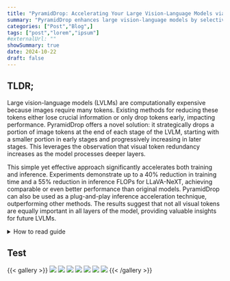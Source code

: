 ```yaml
---
title: "PyramidDrop: Accelerating Your Large Vision-Language Models via Pyramid Visual Redundancy Reduction"
summary: "PyramidDrop enhances large vision-language models by selectively dropping redundant visual tokens in deeper layers to accelerate training and inference without sacrificing performance."
categories: ["Post","Blog",]
tags: ["post","lorem","ipsum"]
#externalUrl: ""
showSummary: true
date: 2024-10-22
draft: false
---
```


## TLDR;

Large vision-language models (LVLMs) are computationally expensive because images require many tokens. Existing methods for reducing these tokens either lose crucial information or only drop tokens early, impacting performance. PyramidDrop offers a novel solution: it strategically drops a portion of image tokens at the end of each stage of the LVLM, starting with a smaller portion in early stages and progressively increasing in later stages. This leverages the observation that visual token redundancy increases as the model processes deeper layers.

This simple yet effective approach significantly accelerates both training and inference. Experiments demonstrate up to a 40% reduction in training time and a 55% reduction in inference FLOPs for LLaVA-NeXT, achieving comparable or even better performance than original models. PyramidDrop can also be used as a plug-and-play inference acceleration technique, outperforming other methods. The results suggest that not all visual tokens are equally important in all layers of the model, providing valuable insights for future LVLMs.

<details>
  <summary>
    How to read guide
  </summary>

  {{< timeline >}}

  {{< timelineItem icon="check" header="Introduction & Related Work" subheader="[Section 1 & 2](#Test)">}}
  Start by grasping the overall problem: LVLMs are slow due to the high number of image tokens. Understand the context of existing token reduction methods and why they are insufficient. This sets the stage for the proposed solution.
  {{< /timelineItem >}}

  {{< timelineItem icon="check" header="Study of Visual Token Redundancy" subheader="Section 3.1">}}
  This is crucial. The paper's core insight is revealed here – that image token redundancy increases across layers of the LVLM. Understanding the empirical evidence (Figure 1) is essential to appreciating the rationale behind PyramidDrop.
  {{< /timelineItem >}}

  {{< timelineItem icon="check" header="PyramidDrop Method" subheader="Section 3.2">}}
  After understanding the problem and the key insight, dive into the proposed solution. Focus on how PyramidDrop works: the staged approach, token dropping based on attention weights, and the overall design (Figure 2).
  {{< /timelineItem >}}

  {{< timelineItem icon="check" header="Efficiency Analysis" subheader="Section 3.3">}}
  This section justifies the claimed efficiency gains. While potentially more technical, understanding the computational complexity argument adds weight to the method's practicality. Don't get bogged down in complex equations; focus on the general conclusions.
  {{< /timelineItem >}}

  {{< timelineItem icon="check" header="Experiments & Results" subheader="Section 4">}}
  This is the validation section. Focus on the key results: improvements in training time and inference speed, and performance comparison with baseline models and other methods (Tables 1, 2, 5, Figures 3, 4). Select a few key results to focus on rather than trying to grasp every detail.
  {{< /timelineItem >}}

  {{< timelineItem icon="check" header="Ablation Study & Further Analysis" subheader="Section 4.2 & 4.3">}}
  This strengthens the claims. Analyze how different choices in hyperparameters (e.g., the dropping ratio) affect the results. This section provides further justification and context. Visualizations in Figure 5 can provide additional intuition.
  {{< /timelineItem >}}

  {{< timelineItem icon="check" header="Conclusion" subheader="Section 5">}}
  Recap the main findings and the significance of the work.
  {{< /timelineItem >}}

  {{< /timeline >}}

</details>

## Test

{{< gallery >}}
  <img src="paper_imgs/1.png" class="grid-w33" />
  <img src="paper_imgs/2.png" class="grid-w33" />
  <img src="paper_imgs/3.png" class="grid-w33" />
  <img src="paper_imgs/4.png" class="grid-w33" />
  <img src="paper_imgs/5.png" class="grid-w33" />
  <img src="paper_imgs/6.png" class="grid-w33" />
  <img src="paper_imgs/7.png" class="grid-w33" />
{{< /gallery >}}